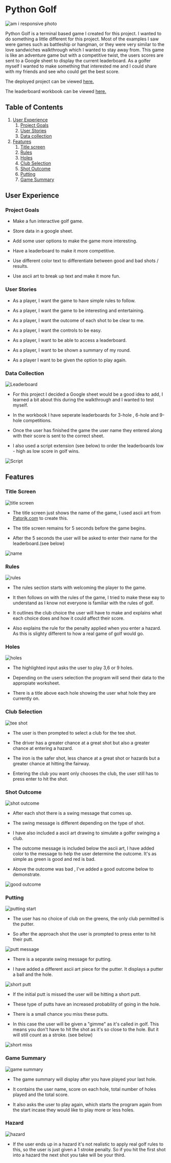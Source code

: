 # Python Golf

![am i responsive photo](assets/images/python-golf-ami.png)

Python Golf is a terminal based game I created for this project.
I wanted to do something a little different for this project.
Most of the examples I saw were games such as battleship or hangman, or they
were very similar to the love sandwiches walkthrough which I wanted to stay away from.
This game is like an adventure game but with a competitive twist, the users scores
are sent to a Google sheet to display the current leaderboard.
As a golfer myself I wanted to make something that interested me and I could
share with my friends and see who could get the best score.

The deployed project can be viewed [here.](https://python-golf-7c3c839b8f7b.herokuapp.com/)

The leaderboard workbook can be viewed [here.](https://docs.google.com/spreadsheets/d/1_881-aBxzA8TwstEB7xGB9ZpJzDYFXvt9tCD4hYbZWU/edit#gid=0)

## Table of Contents

1. [User Experience](#user-experience)
    1. [Project Goals](#project-goals)
    2. [User Stories](#user-stories)
    3. [Data collection](#data-collection)
2. [Features](#features)
    1. [Title screen](title-screen)
    2. [Rules](#rules)
    3. [Holes](#holes)
    4. [Club Selection](#club-selection)
    5. [Shot Outcome](#shot-outcome)
    6. [Putting](#putting)
    7. [Game Summary](#game-summary)
    

## User Experience

### Project Goals

- Make a fun interactive golf game.

- Store data in a google sheet.

- Add some user options to make the game more interesting.

- Have a leaderboard to make it more competitive.

- Use different color text to differentiate between good and bad shots / results.

- Use ascii art to break up text and make it more fun.

### User Stories

- As a player, I want the game to have simple rules to follow.

- As a player, I want the game to be interesting and entertaining.

- As a player, I want the outcome of each shot to be clear to me.

- As a player, I want the controls to be easy.

- As a player, I want to be able to access a leaderboard.

- As a player, I want to be shown a summary of my round.

- As a player I want to be given the option to play again.

### Data Collection

![Leaderboard](assets/images/leaderboard.png)

- For this project I decided a Google sheet would be a good idea to add,
I learned a bit about this during the walkthrough and I wanted to test myself.

- In the workbook I have seperate leaderboards for 3-hole , 6-hole and 9-hole competitions.

- Once the user has finished the game the user name they entered along with their score is sent
to the correct sheet.

- I also used a script extension (see below) to order the leaderboards low - high as low score in golf wins.

![Script](assets/images/sheet_script.png)

## Features

### Title Screen

![title screen](assets/images/title.png)

- The title screen just shows the name of the game, I used ascii art from [Patorjk.com](https://patorjk.com/) to create this.

- The title screen remains for 5 seconds before the game begins.

- After the 5 seconds the user will be asked to enter their name for the leaderboard.(see below)

![name](assets/images/name.png)

### Rules

![rules](assets/images/rules.png)

- The rules section starts with welcoming the player to the game.

- It then follows on with the rules of the game, I tried to make these
eay to understand as I know not everyone is familiar with the rules of golf.

- It outlines the club choice the user will have to make and explains
what each choice does and how it could affect their score.

- Also explains the rule for the penalty applied when you enter a hazard.
As this is slighty different to how a real game of golf would go.

### Holes

![holes](assets/images/holes.png)

- The highlighted input asks the user to play 3,6 or 9 holes.

- Depending on the users selection the program will send their
data to the appropiate worksheet.

- There is a title above each hole showing the user what hole they are currently on.

### Club Selection

![tee shot](assets/images/tee_shot.png)

- The user is then prompted to select a club for the tee shot.

- The driver has a greater chance at a great shot but also a greater chance at entering a hazard.

- The iron is the safer shot, less chance at a great shot or hazards but a
greater chance at hitting the fairway.

- Entering the club you want only chooses the club, the user still has to press enter to hit the shot.

### Shot Outcome

![shot outcome](assets/images/shot_outcome.png)

- After each shot there is a swing message that comes up.

- The swing message is different depending on the type of shot.

- I have also included a ascii art drawing to simulate a golfer swinging a club.

- The outcome message is included below the ascii art, I have added color
to the message to help the user determine the outcome. It's as simple as green
is good and red is bad.

- Above the outcome was bad , I've added a good outcome below to demonstrate.

![good outcome](assets/images/good_outcome.png)

### Putting 

![putting start](assets/images/putt.png)

- The user has no choice of club on the greens, the only club permitted is the putter.

- So after the approach shot the user is prompted to press enter to hit their putt.

![putt message](assets/images/putt_outcome.png)

- There is a separate swing message for putting.

- I have added a different ascii art piece for the putter. It displays a putter a ball and the hole.

![short putt](assets/images/short_putt.png)

- If the initial putt is missed the user will be hitting a short putt.

- These type of putts have an increased probability of going in the hole.

- There is a small chance you miss these putts.

- In this case the user will be given a "gimme" as it's called in golf.
 This means you don't have to hit the shot as it's so close to the hole.
 But it will still count as a stroke. (see below)

 ![short miss](assets/images/short_miss.png)

 ### Game Summary

 ![game summary](assets/images/game_summary.png)

 - The game summary will display after you have played your last hole.

 - It contains the user name, score on each hole, total number of holes played and the total score.

 - It also asks the user to play again, which starts the program again from the start incase they would like to play more or less holes.

 ### Hazard

 ![hazard](assets/images/hazard.png)

 - If the user ends up in a hazard it's not realistic to apply real golf rules to this,
 so the user is just given a 1 stroke penalty. So if you hit the first shot into a hazard the 
 next shot you take will be your third.

 






